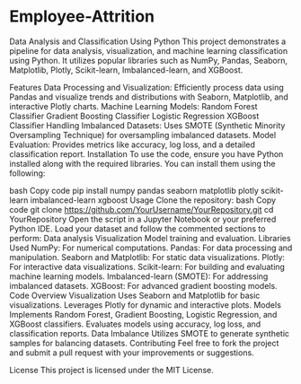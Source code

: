# Employee-Attrition
Data Analysis and Classification Using Python
This project demonstrates a pipeline for data analysis, visualization, and machine learning classification using Python. It utilizes popular libraries such as NumPy, Pandas, Seaborn, Matplotlib, Plotly, Scikit-learn, Imbalanced-learn, and XGBoost.

Features
Data Processing and Visualization: Efficiently process data using Pandas and visualize trends and distributions with Seaborn, Matplotlib, and interactive Plotly charts.
Machine Learning Models:
Random Forest Classifier
Gradient Boosting Classifier
Logistic Regression
XGBoost Classifier
Handling Imbalanced Datasets: Uses SMOTE (Synthetic Minority Oversampling Technique) for oversampling imbalanced datasets.
Model Evaluation: Provides metrics like accuracy, log loss, and a detailed classification report.
Installation
To use the code, ensure you have Python installed along with the required libraries. You can install them using the following:

bash
Copy code
pip install numpy pandas seaborn matplotlib plotly scikit-learn imbalanced-learn xgboost
Usage
Clone the repository:
bash
Copy code
git clone https://github.com/YourUsername/YourRepository.git
cd YourRepository
Open the script in a Jupyter Notebook or your preferred Python IDE.
Load your dataset and follow the commented sections to perform:
Data analysis
Visualization
Model training and evaluation.
Libraries Used
NumPy: For numerical computations.
Pandas: For data processing and manipulation.
Seaborn and Matplotlib: For static data visualizations.
Plotly: For interactive data visualizations.
Scikit-learn: For building and evaluating machine learning models.
Imbalanced-learn (SMOTE): For addressing imbalanced datasets.
XGBoost: For advanced gradient boosting models.
Code Overview
Visualization
Uses Seaborn and Matplotlib for basic visualizations.
Leverages Plotly for dynamic and interactive plots.
Models
Implements Random Forest, Gradient Boosting, Logistic Regression, and XGBoost classifiers.
Evaluates models using accuracy, log loss, and classification reports.
Data Imbalance
Utilizes SMOTE to generate synthetic samples for balancing datasets.
Contributing
Feel free to fork the project and submit a pull request with your improvements or suggestions.

License
This project is licensed under the MIT License.
